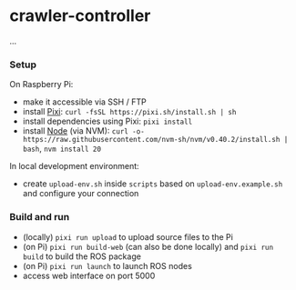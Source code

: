 # crawler-controller

...


### Setup

On Raspberry Pi:
- make it accessible via SSH / FTP
- install [Pixi](https://pixi.sh): `curl -fsSL https://pixi.sh/install.sh | sh`
- install dependencies using Pixi: `pixi install`
- install [Node](https://nodejs.org) (via NVM): `curl -o- https://raw.githubusercontent.com/nvm-sh/nvm/v0.40.2/install.sh | bash`, `nvm install 20`

In local development environment:
- create `upload-env.sh` inside `scripts` based on `upload-env.example.sh` and configure your connection

### Build and run

- (locally) `pixi run upload` to upload source files to the Pi
- (on Pi) `pixi run build-web` (can also be done locally) and `pixi run build` to build the ROS package
- (on Pi) `pixi run launch` to launch ROS nodes
- access web interface on port 5000
